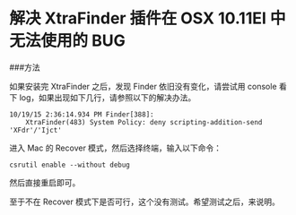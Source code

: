 解决 XtraFinder 插件在 OSX 10.11EI 中无法使用的 BUG
===

###方法

如果安装完 XtraFinder 之后，发现 Finder 依旧没有变化，请尝试用 console 看下 log，如果出现如下几行，请参照以下的解决办法。

```
10/19/15 2:36:14.934 PM Finder[388]:
    XtraFinder(483) System Policy: deny scripting-addition-send 'XFdr'/'Ijct'
```

进入 Mac 的 Recover 模式，然后选择终端，输入以下命令：

```
csrutil enable --without debug
```

然后直接重启即可。

至于不在 Recover 模式下是否可行，这个没有测试。希望测试之后，来说明。

